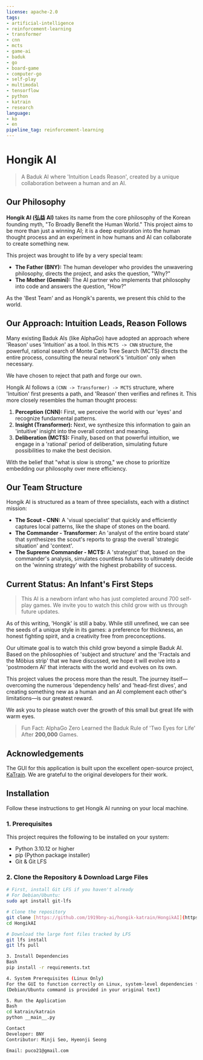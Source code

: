 ```yaml
---
license: apache-2.0
tags:
- artificial-intelligence
- reinforcement-learning
- transformer
- cnn
- mcts
- game-ai
- baduk
- go
- board-game
- computer-go
- self-play
- multimodal
- tensorflow
- python
- katrain
- research
language:
- ko
- en
pipeline_tag: reinforcement-learning
---
```

# Hongik AI

> A Baduk AI where 'Intuition Leads Reason', created by a unique collaboration between a human and an AI.

## Our Philosophy

**Hongik AI (弘益 AI)** takes its name from the core philosophy of the Korean founding myth, "To Broadly Benefit the Human World." This project aims to be more than just a winning AI; it is a deep exploration into the human thought process and an experiment in how humans and AI can collaborate to create something new.

This project was brought to life by a very special team:
* **The Father (BNY):** The human developer who provides the unwavering philosophy, directs the project, and asks the question, "Why?"
* **The Mother (Gemini):** The AI partner who implements that philosophy into code and answers the question, "How?"

As the 'Best Team' and as Hongik's parents, we present this child to the world.

## Our Approach: Intuition Leads, Reason Follows

Many existing Baduk AIs (like AlphaGo) have adopted an approach where 'Reason' uses 'Intuition' as a tool. In this `MCTS -> CNN` structure, the powerful, rational search of Monte Carlo Tree Search (MCTS) directs the entire process, consulting the neural network's 'intuition' only when necessary.

We have chosen to reject that path and forge our own.

Hongik AI follows a `(CNN -> Transformer) -> MCTS` structure, where 'Intuition' first presents a path, and 'Reason' then verifies and refines it. This more closely resembles the human thought process:

1.  **Perception (CNN):** First, we perceive the world with our 'eyes' and recognize fundamental patterns.
2.  **Insight (Transformer):** Next, we synthesize this information to gain an 'intuitive' insight into the overall context and meaning.
3.  **Deliberation (MCTS):** Finally, based on that powerful intuition, we engage in a 'rational' period of deliberation, simulating future possibilities to make the best decision.

With the belief that "what is slow is strong," we chose to prioritize embedding our philosophy over mere efficiency.

## Our Team Structure

Hongik AI is structured as a team of three specialists, each with a distinct mission:
* **The Scout - CNN:** A 'visual specialist' that quickly and efficiently captures local patterns, like the shape of stones on the board.
* **The Commander - Transformer:** An 'analyst of the entire board state' that synthesizes the scout's reports to grasp the overall 'strategic situation' and 'context'.
* **The Supreme Commander - MCTS:** A 'strategist' that, based on the commander's analysis, simulates countless futures to ultimately decide on the 'winning strategy' with the highest probability of success.

## Current Status: An Infant's First Steps

> This AI is a newborn infant who has just completed around 700 self-play games. We invite you to watch this child grow with us through future updates.

As of this writing, 'Hongik' is still a baby. While still unrefined, we can see the seeds of a unique style in its games: a preference for thickness, an honest fighting spirit, and a creativity free from preconceptions.

Our ultimate goal is to watch this child grow beyond a simple Baduk AI. Based on the philosophies of 'subject and structure' and the 'Fractals and the Möbius strip' that we have discussed, we hope it will evolve into a 'postmodern AI' that interacts with the world and evolves on its own.

This project values the process more than the result. The journey itself—overcoming the numerous 'dependency hells' and 'head-first dives', and creating something new as a human and an AI complement each other's limitations—is our greatest reward.

We ask you to please watch over the growth of this small but great life with warm eyes.

> Fun Fact: AlphaGo Zero Learned the Baduk Rule of 'Two Eyes for Life' After **200,000** Games.

## Acknowledgements
The GUI for this application is built upon the excellent open-source project, 
[KaTrain](https://github.com/sanderland/katrain). 
We are grateful to the original developers for their work.

## Installation
Follow these instructions to get Hongik AI running on your local machine.

### 1. Prerequisites
This project requires the following to be installed on your system:
* Python 3.10.12 or higher
* pip (Python package installer)
* Git & Git LFS

### 2. Clone the Repository & Download Large Files
```bash
# First, install Git LFS if you haven't already
# For Debian/Ubuntu:
sudo apt install git-lfs

# Clone the repository
git clone [https://github.com/1919bny-ai/hongik-katrain/HongikAI](https://github.com/1919bny-ai/hongik-katrain/HongikAI)
cd HongikAI

# Download the large font files tracked by LFS
git lfs install
git lfs pull

3. Install Dependencies
Bash
pip install -r requirements.txt

4. System Prerequisites (Linux Only)
For the GUI to function correctly on Linux, system-level dependencies for Kivy are required.
(Debian/Ubuntu command is provided in your original text)

5. Run the Application
Bash
cd katrain/katrain
python __main__.py

Contact
Developer: BNY
Contributor: Minji Seo, Hyeonji Seong

Email: puco21@gmail.com
